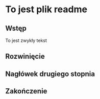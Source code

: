 # To jest plik readme

## Wstęp
To jest zwykły tekst

## Rozwinięcie

## Nagłówek drugiego stopnia

## Zakończenie